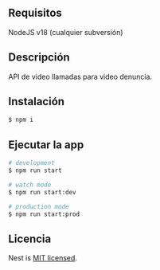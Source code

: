 ## Requisitos
NodeJS v18 (cualquier subversión)
## Descripción

API de video llamadas para video denuncia.

## Instalación

```bash
$ npm i
```

## Ejecutar la app

```bash
# development
$ npm run start

# watch mode
$ npm run start:dev

# production mode
$ npm run start:prod
```

## Licencia

Nest is [MIT licensed](LICENSE).
